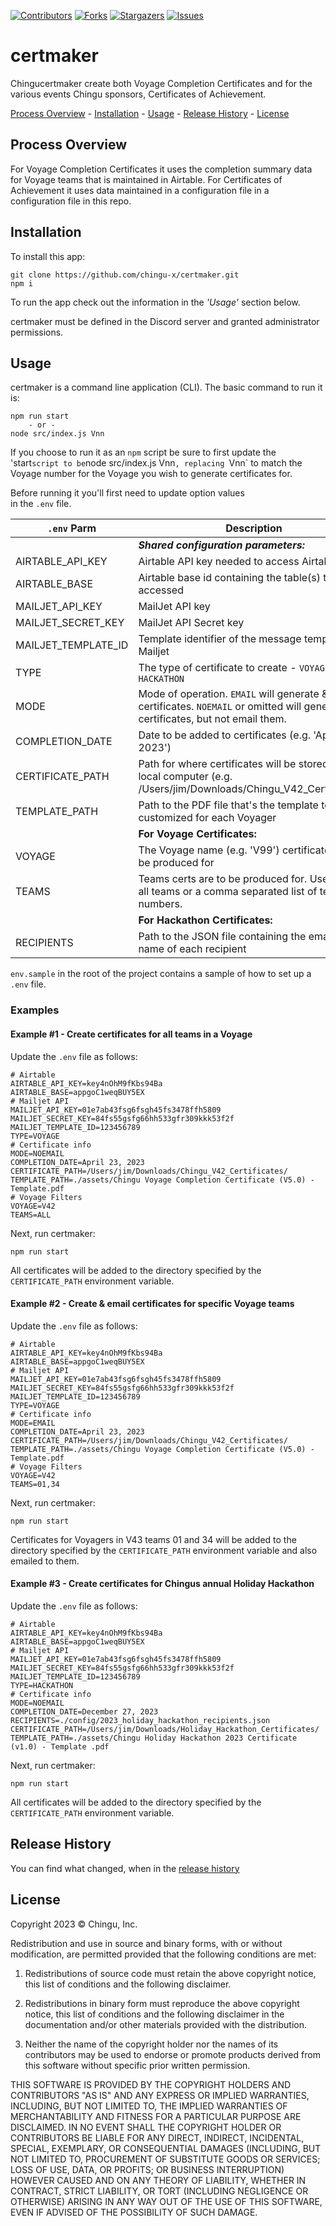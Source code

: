 


[contributors-shield]: https://img.shields.io/github/contributors/chingu-x/certmaker.svg?style=for-the-badge
[contributors-url]: https://github.com/chingu-x/certmaker/graphs/contributors
[forks-shield]: https://img.shields.io/github/forks/chingu-x/certmaker.svg?style=for-the-badge
[forks-url]: https://github.com/chingu-x/certmaker/network/members
[stars-shield]: https://img.shields.io/github/stars/chingu-x/certmaker.svg?style=for-the-badge
[stars-url]: https://github.com/chingu-x/certmaker/stargazers
[issues-shield]: https://img.shields.io/github/issues/chingu-x/certmaker.svg?style=for-the-badge
[issues-url]: https://github.com/chingu-x/certmaker/issues

[![Contributors][contributors-shield]][contributors-url]
[![Forks][forks-shield]][forks-url]
[![Stargazers][stars-shield]][stars-url]
[![Issues][issues-shield]][issues-url]

# certmaker

Chingucertmaker create both Voyage Completion Certificates and for the various
events Chingu sponsors, Certificates of Achievement. 

[Process Overview](#process-overview) - [Installation](#installation) - [Usage](#usage) - [Release History](#release-history) - [License](#license)

## Process Overview

For Voyage Completion Certificates it uses the 
completion summary data for Voyage teams that is maintained in Airtable. For
Certificates of Achievement it uses data maintained in a configuration file 
in a configuration file in this repo.

## Installation

To install this app:
```
git clone https://github.com/chingu-x/certmaker.git
npm i
```

To run the app check out the information in the *_'Usage'_* section below.

certmaker must be defined in the Discord server and granted administrator
permissions. 
## Usage

certmaker is a command line application (CLI). The basic command to run it is:
```
npm run start
    - or -
node src/index.js Vnn
```
If you choose to run it as an `npm` script be sure to first update the 'start`
script to be `node src/index.js Vnn`, replacing `Vnn` to match the Voyage number
for the Voyage you wish to generate certificates for.

Before running it you'll first need to update option values  
in the `.env` file. 

| `.env` Parm    | Description                              |
|----------------|------------------------------------------|
|                | **_Shared configuration parameters:_**   |
| AIRTABLE_API_KEY | Airtable API key needed to access Airtable |
| AIRTABLE_BASE  | Airtable base id containing the table(s) to be accessed |
| MAILJET_API_KEY | MailJet API key |
| MAILJET_SECRET_KEY | MailJet API Secret key |
| MAILJET_TEMPLATE_ID | Template identifier of the message template in Mailjet |
| TYPE | The type of certificate to create - `VOYAGE` or `HACKATHON` |
| MODE | Mode of operation. `EMAIL` will generate & email certificates. `NOEMAIL` or omitted will generate certificates, but not email them. |
| COMPLETION_DATE | Date to be added to certificates (e.g. 'April 23, 2023') |
| CERTIFICATE_PATH | Path for where certificates will be stored on the local computer (e.g. /Users/jim/Downloads/Chingu_V42_Certificates/) |
| TEMPLATE_PATH | Path to the PDF file that's the template to be customized for each Voyager |
|            | **__For Voyage Certificates:__** |
| VOYAGE         | The Voyage name (e.g. 'V99') certificates are to be produced for |
| TEAMS          | Teams certs are to be produced for. Use 'ALL' for all teams or a comma separated list of team numbers. |
|            | **__For Hackathon Certificates:__** |
| RECIPIENTS | Path to the JSON file containing the email & name of each recipient |

`env.sample` in the root of the project contains a sample of how to set up a `.env` file.

### Examples

#### Example #1 - Create certificates for all teams in a Voyage

Update the `.env` file as follows:
```
# Airtable
AIRTABLE_API_KEY=key4nOhM9fKbs94Ba
AIRTABLE_BASE=appgoC1weqBUY5EX
# Mailjet API
MAILJET_API_KEY=01e7ab43fsg6fsgh45fs3478ffh5809
MAILJET_SECRET_KEY=84fs55gsfg66hh533gfr309kkk53f2f
MAILJET_TEMPLATE_ID=123456789
TYPE=VOYAGE
# Certificate info
MODE=NOEMAIL
COMPLETION_DATE=April 23, 2023
CERTIFICATE_PATH=/Users/jim/Downloads/Chingu_V42_Certificates/
TEMPLATE_PATH=./assets/Chingu Voyage Completion Certificate (V5.0) - Template.pdf
# Voyage Filters
VOYAGE=V42
TEAMS=ALL

```

Next, run certmaker:
```
npm run start
```

All certificates will be added to the directory specified by the `CERTIFICATE_PATH`
environment variable.

#### Example #2 - Create & email certificates for specific Voyage teams

Update the `.env` file as follows:
```
# Airtable
AIRTABLE_API_KEY=key4nOhM9fKbs94Ba
AIRTABLE_BASE=appgoC1weqBUY5EX
# Mailjet API
MAILJET_API_KEY=01e7ab43fsg6fsgh45fs3478ffh5809
MAILJET_SECRET_KEY=84fs55gsfg66hh533gfr309kkk53f2f
MAILJET_TEMPLATE_ID=123456789
TYPE=VOYAGE
# Certificate info
MODE=EMAIL
COMPLETION_DATE=April 23, 2023
CERTIFICATE_PATH=/Users/jim/Downloads/Chingu_V42_Certificates/
TEMPLATE_PATH=./assets/Chingu Voyage Completion Certificate (V5.0) - Template.pdf
# Voyage Filters
VOYAGE=V42
TEAMS=01,34
```

Next, run certmaker:
```
npm run start
```

Certificates for Voyagers in V43 teams 01 and 34 will be added to the directory specified by the `CERTIFICATE_PATH` environment variable and also emailed to them.

#### Example #3 - Create certificates for Chingus annual Holiday Hackathon

Update the `.env` file as follows:
```
# Airtable
AIRTABLE_API_KEY=key4nOhM9fKbs94Ba
AIRTABLE_BASE=appgoC1weqBUY5EX
# Mailjet API
MAILJET_API_KEY=01e7ab43fsg6fsgh45fs3478ffh5809
MAILJET_SECRET_KEY=84fs55gsfg66hh533gfr309kkk53f2f
MAILJET_TEMPLATE_ID=123456789
TYPE=HACKATHON
# Certificate info
MODE=NOEMAIL
COMPLETION_DATE=December 27, 2023
RECIPIENTS=./config/2023_holiday_hackathon_recipients.json
CERTIFICATE_PATH=/Users/jim/Downloads/Holiday_Hackathon_Certificates/
TEMPLATE_PATH=./assets/Chingu Holiday Hackathon 2023 Certificate (v1.0) - Template .pdf

```

Next, run certmaker:
```
npm run start
```

All certificates will be added to the directory specified by the `CERTIFICATE_PATH`
environment variable.

## Release History

You can find what changed, when in the [release history](./docs/RELEASE_HISTORY.md)

## License

Copyright 2023 &copy; Chingu, Inc.

Redistribution and use in source and binary forms, with or without modification, are permitted provided that the following conditions are met:

1. Redistributions of source code must retain the above copyright notice, this list of conditions and the following disclaimer.

2. Redistributions in binary form must reproduce the above copyright notice, this list of conditions and the following disclaimer in the documentation and/or other materials provided with the distribution.

3. Neither the name of the copyright holder nor the names of its contributors may be used to endorse or promote products derived from this software without specific prior written permission.

THIS SOFTWARE IS PROVIDED BY THE COPYRIGHT HOLDERS AND CONTRIBUTORS "AS IS" AND ANY EXPRESS OR IMPLIED WARRANTIES, INCLUDING, BUT NOT LIMITED TO, THE IMPLIED WARRANTIES OF MERCHANTABILITY AND FITNESS FOR A PARTICULAR PURPOSE ARE DISCLAIMED. IN NO EVENT SHALL THE COPYRIGHT HOLDER OR CONTRIBUTORS BE LIABLE FOR ANY DIRECT, INDIRECT, INCIDENTAL, SPECIAL, EXEMPLARY, OR CONSEQUENTIAL DAMAGES (INCLUDING, BUT NOT LIMITED TO, PROCUREMENT OF SUBSTITUTE GOODS OR SERVICES; LOSS OF USE, DATA, OR PROFITS; OR BUSINESS INTERRUPTION) HOWEVER CAUSED AND ON ANY THEORY OF LIABILITY, WHETHER IN CONTRACT, STRICT LIABILITY, OR TORT (INCLUDING NEGLIGENCE OR OTHERWISE) ARISING IN ANY WAY OUT OF THE USE OF THIS SOFTWARE, EVEN IF ADVISED OF THE POSSIBILITY OF SUCH DAMAGE.
